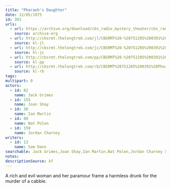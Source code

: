 ```yaml
---
title: "Pharaoh's Daughter"
date: 12/05/1975
id: 391
urls: 
  - url: https://archive.org/download/cbs_radio_mystery_theater/cbs_radio_mystery_theater-0351-0400.zip/cbs_radio_mystery_theater-0351-0400%2Fcbsrmt_0391_pharoahs_daughter.mp3
    source: archive-org
  - url: http://cbsrmt.thelongtrek.com/jl/CBSRMT%20-%20751205%200391%20Pharoah%27s%20Daughter_jl.mp3
    source: kl-jl
  - url: http://cbsrmt.thelongtrek.com/jc/CBSRMT%20-%20751205%200391%20Pharaoh%27s%20Daughter%20vbr%20fb2_jc.mp3
    source: kl-jc
  - url: http://cbsrmt.thelongtrek.com/pp/CBSRMT%20-%20751205%200391%20Pharoah%27s%20Daughter_pp.mp3
    source: kl-pp
  - url: http://cbsrmt.thelongtrek.com/rb/CBSRMT%20751205%200391%20Pharaoh%27s%20Daughter_wuwm%20repeat%20from%205_15_76.mp3
    source: kl-rb
tags: 
multipart: 0
actors:  
  - id: 82
    name: Jack Grimes  
  - id: 155
    name: Joan Shay  
  - id: 38
    name: Ian Martin  
  - id: 98
    name: Nat Polen  
  - id: 159
    name: Jordan Charney
writers:  
  - id: 13
    name: Sam Dann
searchable: Jack Grimes,Joan Shay,Ian Martin,Nat Polen,Jordan Charney Sam Dann
notes: 
descriptionSource: kf
---
```

A rich and evil woman and her paramour frame a harmless drunk for the murder of a cabbie.
